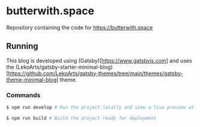 # butterwith.space

Repository containing the code for https://butterwith.space

## Running

This blog is developed using (Gatsby)[https://www.gatsbyjs.com] and uses the (LekoArts/gatsby-starter-minimal-blog)[https://github.com/LekoArts/gatsby-themes/tree/main/themes/gatsby-theme-minimal-blog] theme.

### Commands

```sh
$ npm run develop # Run the project locally and view a live preview at http://localhost:8000

$ npm run build # Build the project ready for deployment
```